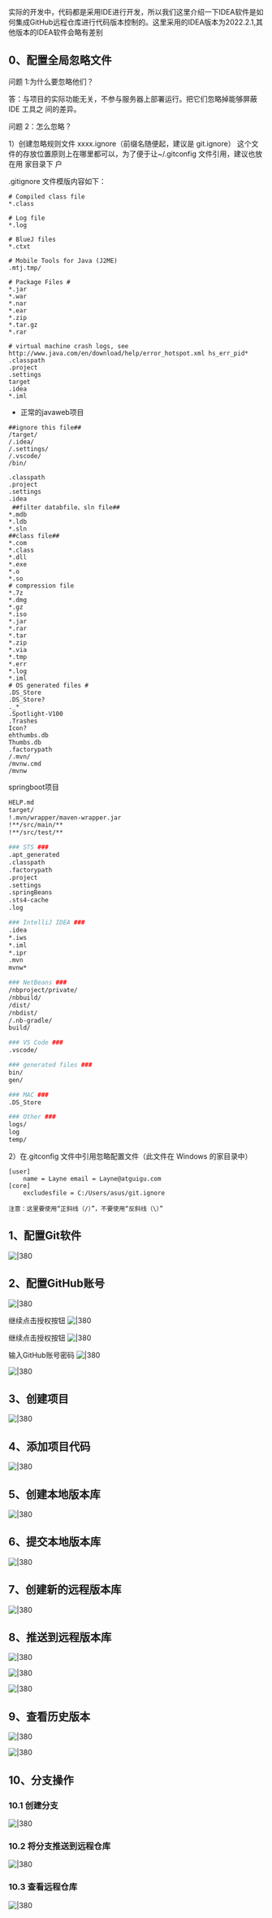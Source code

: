 
实际的开发中，代码都是采用IDE进行开发，所以我们这里介绍一下IDEA软件是如何集成GitHub远程仓库进行代码版本控制的。这里采用的IDEA版本为2022.2.1,其他版本的IDEA软件会略有差别

## 0、配置全局忽略文件

问题 1:为什么要忽略他们？

答：与项目的实际功能无关，不参与服务器上部署运行。把它们忽略掉能够屏蔽 IDE 工具之 间的差异。 

问题 2：怎么忽略？ 

1）创建忽略规则文件 xxxx.ignore（前缀名随便起，建议是 git.ignore） 这个文件的存放位置原则上在哪里都可以，为了便于让~/.gitconfig 文件引用，建议也放在用 家目录下 户

.gitignore 文件模版内容如下：
```shell
# Compiled class file 
*.class

# Log file 
*.log 

# BlueJ files 
*.ctxt 

# Mobile Tools for Java (J2ME) 
.mtj.tmp/ 

# Package Files # 
*.jar 
*.war 
*.nar 
*.ear 
*.zip 
*.tar.gz 
*.rar 

# virtual machine crash logs, see http://www.java.com/en/download/help/error_hotspot.xml hs_err_pid* 
.classpath 
.project 
.settings 
target 
.idea 
*.iml
```

- 正常的javaweb项目
```shell
##ignore this file##
/target/
/.idea/
/.settings/
/.vscode/
/bin/

.classpath
.project
.settings
.idea
 ##filter databfile、sln file##
*.mdb
*.ldb
*.sln
##class file##
*.com
*.class
*.dll
*.exe
*.o
*.so
# compression file
*.7z
*.dmg
*.gz
*.iso
*.jar
*.rar
*.tar
*.zip
*.via
*.tmp
*.err
*.log
*.iml
# OS generated files #
.DS_Store
.DS_Store?
._*
.Spotlight-V100
.Trashes
Icon?
ehthumbs.db
Thumbs.db
.factorypath
/.mvn/
/mvnw.cmd
/mvnw
```

springboot项目
```bash
HELP.md
target/
!.mvn/wrapper/maven-wrapper.jar
!**/src/main/**
!**/src/test/**

### STS ###
.apt_generated
.classpath
.factorypath
.project
.settings
.springBeans
.sts4-cache
.log

### IntelliJ IDEA ###
.idea
*.iws
*.iml
*.ipr
.mvn
mvnw*

### NetBeans ###
/nbproject/private/
/nbbuild/
/dist/
/nbdist/
/.nb-gradle/
build/

### VS Code ###
.vscode/

### generated files ###
bin/
gen/

### MAC ###
.DS_Store

### Other ###
logs/
log
temp/
```



2）在.gitconfig 文件中引用忽略配置文件（此文件在 Windows 的家目录中）
```shell
[user] 
	name = Layne email = Layne@atguigu.com 
[core] 
	excludesfile = C:/Users/asus/git.ignore 
```

`注意：这里要使用“正斜线（/）”，不要使用“反斜线（\）”`

## 1、配置Git软件

![|380](https://my-obsidian-image.oss-cn-guangzhou.aliyuncs.com/2024/04/b7d47dc18eb80388467ed2499f8db7ed.png)
## 2、配置GitHub账号

![|380](https://my-obsidian-image.oss-cn-guangzhou.aliyuncs.com/2024/04/410d5827c324d9ec0442030ca3074d4e.png)

继续点击授权按钮
![|380](https://my-obsidian-image.oss-cn-guangzhou.aliyuncs.com/2024/04/c51cad0b927142b94af924509331070c.png)

继续点击授权按钮
![|380](https://my-obsidian-image.oss-cn-guangzhou.aliyuncs.com/2024/04/4ff809bc6b4b57823981fad997fe6566.png)

输入GitHub账号密码
![|380](https://my-obsidian-image.oss-cn-guangzhou.aliyuncs.com/2024/04/0e6dcdf06ae0ea9a5641c50b56a5177d.png)

![|380](https://my-obsidian-image.oss-cn-guangzhou.aliyuncs.com/2024/04/1166f68bf58480dc6241df6ec46aa21f.png)

## 3、创建项目

![|380](https://my-obsidian-image.oss-cn-guangzhou.aliyuncs.com/2024/04/2e309be7f843ae6e6e44a632445f0f3d.png)

## 4、添加项目代码

![|380](https://my-obsidian-image.oss-cn-guangzhou.aliyuncs.com/2024/04/e978d4b3bcf792999a083e74d2773a6c.png)

## 5、创建本地版本库

![|380](https://my-obsidian-image.oss-cn-guangzhou.aliyuncs.com/2024/04/a34d953428307960a2b891020aaba93a.png)

## 6、提交本地版本库

![|380](https://my-obsidian-image.oss-cn-guangzhou.aliyuncs.com/2024/04/0c4f5fe3072638b9d3330dbcc28218d3.png)

## 7、创建新的远程版本库

![|380](https://my-obsidian-image.oss-cn-guangzhou.aliyuncs.com/2024/04/83e8ff0d9abd6307cd5c972cdec10023.png)

## 8、推送到远程版本库

![|380](https://my-obsidian-image.oss-cn-guangzhou.aliyuncs.com/2024/04/ce72be2f6c5eeef3657601de8de4fae5.png)

![|380](https://my-obsidian-image.oss-cn-guangzhou.aliyuncs.com/2024/04/360497fc521f55051ea6976693581dd9.png)

![|380](https://my-obsidian-image.oss-cn-guangzhou.aliyuncs.com/2024/04/388eb51465595cb04683e15ba81e6041.png)

## 9、查看历史版本

![|380](https://my-obsidian-image.oss-cn-guangzhou.aliyuncs.com/2024/04/07b2d0adaabaa669ace510a832a7be93.png)

![|380](https://my-obsidian-image.oss-cn-guangzhou.aliyuncs.com/2024/04/2e3076e6b0f53b8835238945bd834218.png)

## 10、分支操作

### 10.1 创建分支

![|380](https://my-obsidian-image.oss-cn-guangzhou.aliyuncs.com/2024/04/0c892ec2f6b04961d741b665fea09b15.png)

### 10.2 将分支推送到远程仓库

![|380](https://my-obsidian-image.oss-cn-guangzhou.aliyuncs.com/2024/04/0a66e5b3202c1402ffff381341ccc1e6.png)

### 10.3 查看远程仓库

![|380](https://my-obsidian-image.oss-cn-guangzhou.aliyuncs.com/2024/04/151e7355d0f01ebbfd60b2ad48cefe04.png)